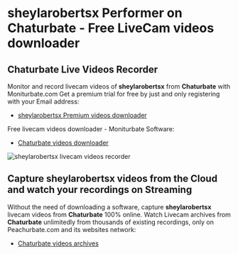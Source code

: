 # sheylarobertsx Performer on Chaturbate - Free LiveCam videos downloader

## Chaturbate Live Videos Recorder

Monitor and record livecam videos of **sheylarobertsx** from **Chaturbate** with Moniturbate.com
Get a premium trial for free by just and only registering with your Email address:
* [sheylarobertsx Premium videos downloader](https://moniturbate.com/request-demo-licence-key.html)

Free livecam videos downloader - Moniturbate Software:
* [Chaturbate videos downloader](https://moniturbate.com/moniturbate-download-software.html)

![sheylarobertsx livecam videos recorder](https://peachurnet.com/templates/moniturbate-software.png)


## Capture sheylarobertsx videos from the Cloud and watch your recordings on Streaming

Without the need of downloading a software, capture **sheylarobertsx** livecam videos from **Chaturbate** 100% online.
Watch Livecam archives from **Chaturbate** unlimitedly from thousands of existing recordings, only on Peachurbate.com and its websites network:
* [Chaturbate videos archives](https://peachurnet.com/)